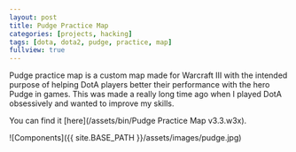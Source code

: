 ```yaml
---
layout: post
title: Pudge Practice Map
categories: [projects, hacking]
tags: [dota, dota2, pudge, practice, map]
fullview: true
---
```


Pudge practice map is a custom map made for Warcraft III with the intended purpose of helping DotA players better their performance with the hero Pudge in games. This was made a really long time ago when I played DotA obsessively and wanted to improve my skills.

You can find it [here](/assets/bin/Pudge Practice Map v3.3.w3x).

![Components]({{ site.BASE_PATH }}/assets/images/pudge.jpg)